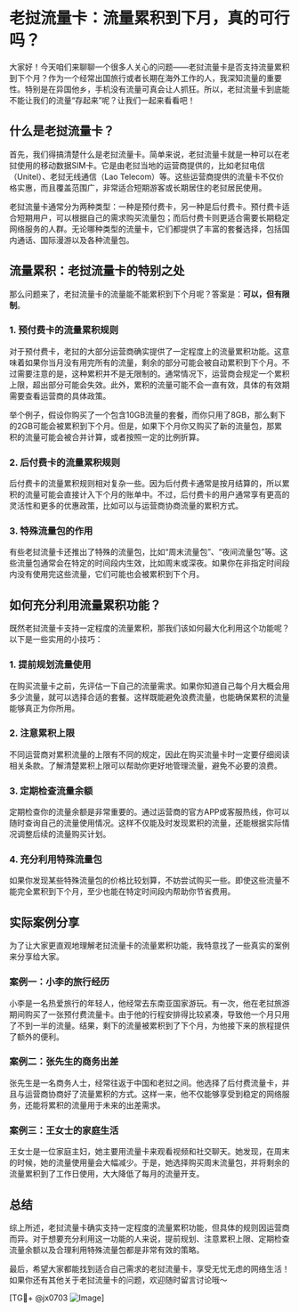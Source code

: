 # 老挝流量卡：流量累积到下月，真的可行吗？

大家好！今天咱们来聊聊一个很多人关心的问题——老挝流量卡是否支持流量累积到下个月？作为一个经常出国旅行或者长期在海外工作的人，我深知流量的重要性。特别是在异国他乡，手机没有流量可真会让人抓狂。所以，老挝流量卡到底能不能让我们的流量“存起来”呢？让我们一起来看看吧！

## 什么是老挝流量卡？

首先，我们得搞清楚什么是老挝流量卡。简单来说，老挝流量卡就是一种可以在老挝使用的移动数据SIM卡。它是由老挝当地的运营商提供的，比如老挝电信（Unitel）、老挝无线通信（Lao Telecom）等。这些运营商提供的流量卡不仅价格实惠，而且覆盖范围广，非常适合短期游客或长期居住的老挝居民使用。

老挝流量卡通常分为两种类型：一种是预付费卡，另一种是后付费卡。预付费卡适合短期用户，可以根据自己的需求购买流量包；而后付费卡则更适合需要长期稳定网络服务的人群。无论哪种类型的流量卡，它们都提供了丰富的套餐选择，包括国内通话、国际漫游以及各种流量包。

## 流量累积：老挝流量卡的特别之处

那么问题来了，老挝流量卡的流量能不能累积到下个月呢？答案是：**可以，但有限制**。

### 1. 预付费卡的流量累积规则
对于预付费卡，老挝的大部分运营商确实提供了一定程度上的流量累积功能。这意味着如果你当月没有用完所有的流量，剩余的部分可能会被自动累积到下个月。不过需要注意的是，这种累积并不是无限制的。通常情况下，运营商会规定一个累积上限，超出部分可能会失效。此外，累积的流量可能不会一直有效，具体的有效期需要查看运营商的具体政策。

举个例子，假设你购买了一个包含10GB流量的套餐，而你只用了8GB，那么剩下的2GB可能会被累积到下个月。但是，如果下个月你又购买了新的流量包，那累积的流量可能会被合并计算，或者按照一定的比例折算。

### 2. 后付费卡的流量累积规则
后付费卡的流量累积规则相对复杂一些。因为后付费卡通常是按月结算的，所以累积的流量可能会直接计入下个月的账单中。不过，后付费卡的用户通常享有更高的灵活性和更多的优惠政策，比如可以与运营商协商流量的累积方式。

### 3. 特殊流量包的作用
有些老挝流量卡还推出了特殊的流量包，比如“周末流量包”、“夜间流量包”等。这些流量包通常会在特定的时间段内生效，比如周末或深夜。如果你在非指定时间段内没有使用完这些流量，它们可能也会被累积到下个月。

## 如何充分利用流量累积功能？

既然老挝流量卡支持一定程度的流量累积，那我们该如何最大化利用这个功能呢？以下是一些实用的小技巧：

### 1. 提前规划流量使用
在购买流量卡之前，先评估一下自己的流量需求。如果你知道自己每个月大概会用多少流量，就可以选择合适的套餐。这样既能避免浪费流量，也能确保累积的流量能够真正为你所用。

### 2. 注意累积上限
不同运营商对累积流量的上限有不同的规定，因此在购买流量卡时一定要仔细阅读相关条款。了解清楚累积上限可以帮助你更好地管理流量，避免不必要的浪费。

### 3. 定期检查流量余额
定期检查你的流量余额是非常重要的。通过运营商的官方APP或客服热线，你可以随时查询自己的流量使用情况。这样不仅能及时发现累积的流量，还能根据实际情况调整后续的流量购买计划。

### 4. 充分利用特殊流量包
如果你发现某些特殊流量包的价格比较划算，不妨尝试购买一些。即使这些流量不能完全累积到下个月，至少也能在特定时间段内帮助你节省费用。

## 实际案例分享

为了让大家更直观地理解老挝流量卡的流量累积功能，我特意找了一些真实的案例来分享给大家。

### 案例一：小李的旅行经历
小李是一名热爱旅行的年轻人，他经常去东南亚国家游玩。有一次，他在老挝旅游期间购买了一张预付费流量卡。由于他的行程安排得比较紧凑，导致他一个月只用了不到一半的流量。结果，剩下的流量被累积到了下个月，为他接下来的旅程提供了额外的便利。

### 案例二：张先生的商务出差
张先生是一名商务人士，经常往返于中国和老挝之间。他选择了后付费流量卡，并且与运营商协商好了流量累积的方式。这样一来，他不仅能够享受到稳定的网络服务，还能将累积的流量用于未来的出差需求。

### 案例三：王女士的家庭生活
王女士是一位家庭主妇，她主要用流量卡来观看视频和社交聊天。她发现，在周末的时候，她的流量使用量会大幅减少。于是，她选择购买周末流量包，并将剩余的流量累积到了工作日使用，大大降低了每月的流量开支。

## 总结

综上所述，老挝流量卡确实支持一定程度的流量累积功能，但具体的规则因运营商而异。对于想要充分利用这一功能的人来说，提前规划、注意累积上限、定期检查流量余额以及合理利用特殊流量包都是非常有效的策略。

最后，希望大家都能找到适合自己需求的老挝流量卡，享受无忧无虑的网络生活！如果你还有其他关于老挝流量卡的问题，欢迎随时留言讨论哦～

[TG💪+ @jx0703 ![Image](https://github.com/user-attachments/assets/dbca1d08-cadb-493c-b0ec-ad6f7a83f270)]
